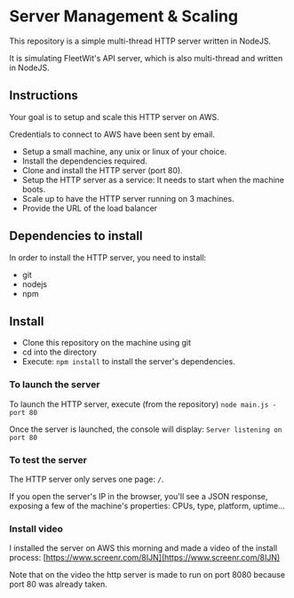 # Server Management & Scaling #

This repository is a simple multi-thread HTTP server written in NodeJS.

It is simulating FleetWit's API server, which is also  multi-thread and written in NodeJS.

## Instructions ##

Your goal is to setup and scale this HTTP server on AWS.

Credentials to connect to AWS have been sent by email.

- Setup a small machine, any unix or linux of your choice.
- Install the dependencies required.
- Clone and install the HTTP server (port 80).
- Setup the HTTP server as a service: It needs to start when the machine boots.
- Scale up to have the HTTP server running on 3 machines.
- Provide the URL of the load balancer



## Dependencies to install ##

In order to install the HTTP server, you need to install:

- git
- nodejs
- npm

## Install ##

- Clone this repository on the machine using git
- cd into the directory
- Execute: `npm install` to install the server's dependencies.

### To launch the server ###

To launch the HTTP server, execute (from the repository) `node main.js -port 80`

Once the server is launched, the console will display: `Server listening on port 80`

### To test the server ###

The HTTP server only serves one page: `/`.

If you open the server's IP in the browser, you'll see a JSON response, exposing a few of the machine's properties: CPUs, type, platform, uptime...


### Install video ###

I installed the server on AWS this morning and made a video of the install process: [https://www.screenr.com/8IJN](https://www.screenr.com/8IJN)

Note that on the video the http server is made to run on port 8080 because port 80 was already taken.
